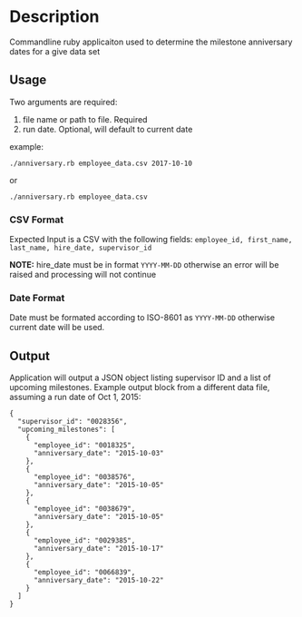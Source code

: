 # Description
Commandline ruby applicaiton used to determine the milestone anniversary dates for a give data set

## Usage
Two arguments are required:
1) file name or path to file. Required
2) run date. Optional, will default to current date

example:
```
./anniversary.rb employee_data.csv 2017-10-10
```
or 
```
./anniversary.rb employee_data.csv
```

### CSV Format
Expected Input is a CSV with the following fields:
`employee_id, first_name, last_name, hire_date, supervisor_id`

**NOTE:** hire_date must be in format `YYYY-MM-DD` otherwise an error will be raised and processing will not continue

### Date Format
Date must be formated according to ISO-8601 as `YYYY-MM-DD` otherwise current date will be used.


## Output
Application will output a JSON object listing supervisor ID and a list of upcoming milestones. Example output block from a different data file, assuming a run date of Oct 1, 2015:
```
{
  "supervisor_id": "0028356",
  "upcoming_milestones": [
    {
      "employee_id": "0018325",
      "anniversary_date": "2015-10-03"
    },
    {
      "employee_id": "0038576",
      "anniversary_date": "2015-10-05"
    },
    {
      "employee_id": "0038679",
      "anniversary_date": "2015-10-05"
    },
    {
      "employee_id": "0029385",
      "anniversary_date": "2015-10-17"
    },
    {
      "employee_id": "0066839",
      "anniversary_date": "2015-10-22"
    }
  ]
}
```